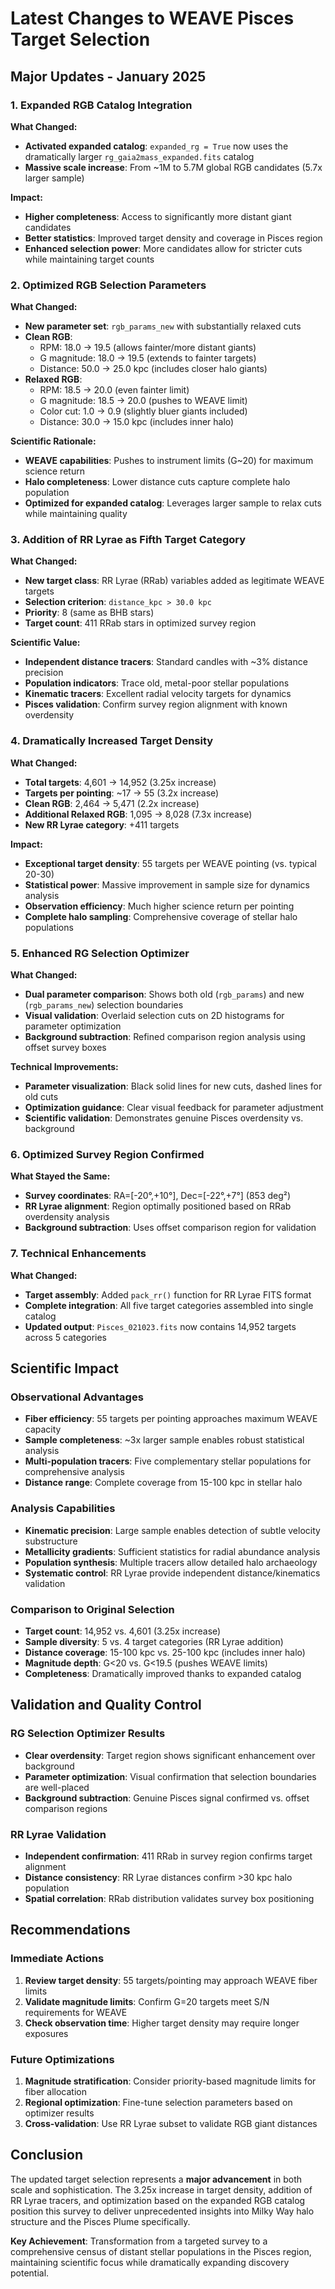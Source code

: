 # Latest Changes to WEAVE Pisces Target Selection

## Major Updates - January 2025

### 1. Expanded RGB Catalog Integration

**What Changed:**
- **Activated expanded catalog**: `expanded_rg = True` now uses the dramatically larger `rg_gaia2mass_expanded.fits` catalog
- **Massive scale increase**: From ~1M to 5.7M global RGB candidates (5.7x larger sample)

**Impact:**
- **Higher completeness**: Access to significantly more distant giant candidates
- **Better statistics**: Improved target density and coverage in Pisces region
- **Enhanced selection power**: More candidates allow for stricter cuts while maintaining target counts

### 2. Optimized RGB Selection Parameters

**What Changed:**
- **New parameter set**: `rgb_params_new` with substantially relaxed cuts
- **Clean RGB**: 
  - RPM: 18.0 → 19.5 (allows fainter/more distant giants)
  - G magnitude: 18.0 → 19.5 (extends to fainter targets)
  - Distance: 50.0 → 25.0 kpc (includes closer halo giants)
- **Relaxed RGB**: 
  - RPM: 18.5 → 20.0 (even fainter limit)
  - G magnitude: 18.5 → 20.0 (pushes to WEAVE limit)
  - Color cut: 1.0 → 0.9 (slightly bluer giants included)
  - Distance: 30.0 → 15.0 kpc (includes inner halo)

**Scientific Rationale:**
- **WEAVE capabilities**: Pushes to instrument limits (G~20) for maximum science return
- **Halo completeness**: Lower distance cuts capture complete halo population
- **Optimized for expanded catalog**: Leverages larger sample to relax cuts while maintaining quality

### 3. Addition of RR Lyrae as Fifth Target Category

**What Changed:**
- **New target class**: RR Lyrae (RRab) variables added as legitimate WEAVE targets
- **Selection criterion**: `distance_kpc > 30.0 kpc` 
- **Priority**: 8 (same as BHB stars)
- **Target count**: 411 RRab stars in optimized survey region

**Scientific Value:**
- **Independent distance tracers**: Standard candles with ~3% distance precision
- **Population indicators**: Trace old, metal-poor stellar populations
- **Kinematic tracers**: Excellent radial velocity targets for dynamics
- **Pisces validation**: Confirm survey region alignment with known overdensity

### 4. Dramatically Increased Target Density

**What Changed:**
- **Total targets**: 4,601 → 14,952 (3.25x increase)
- **Targets per pointing**: ~17 → 55 (3.2x increase)
- **Clean RGB**: 2,464 → 5,471 (2.2x increase)
- **Additional Relaxed RGB**: 1,095 → 8,028 (7.3x increase)
- **New RR Lyrae category**: +411 targets

**Impact:**
- **Exceptional target density**: 55 targets per WEAVE pointing (vs. typical 20-30)
- **Statistical power**: Massive improvement in sample size for dynamics analysis
- **Observation efficiency**: Much higher science return per pointing
- **Complete halo sampling**: Comprehensive coverage of stellar halo populations

### 5. Enhanced RG Selection Optimizer

**What Changed:**
- **Dual parameter comparison**: Shows both old (`rgb_params`) and new (`rgb_params_new`) selection boundaries
- **Visual validation**: Overlaid selection cuts on 2D histograms for parameter optimization
- **Background subtraction**: Refined comparison region analysis using offset survey boxes

**Technical Improvements:**
- **Parameter visualization**: Black solid lines for new cuts, dashed lines for old cuts
- **Optimization guidance**: Clear visual feedback for parameter adjustment
- **Scientific validation**: Demonstrates genuine Pisces overdensity vs. background

### 6. Optimized Survey Region Confirmed

**What Stayed the Same:**
- **Survey coordinates**: RA=[-20°,+10°], Dec=[-22°,+7°] (853 deg²)
- **RR Lyrae alignment**: Region optimally positioned based on RRab overdensity analysis
- **Background subtraction**: Uses offset comparison region for validation

### 7. Technical Enhancements

**What Changed:**
- **Target assembly**: Added `pack_rr()` function for RR Lyrae FITS format
- **Complete integration**: All five target categories assembled into single catalog
- **Updated output**: `Pisces_021023.fits` now contains 14,952 targets across 5 categories

## Scientific Impact

### Observational Advantages
- **Fiber efficiency**: 55 targets per pointing approaches maximum WEAVE capacity
- **Sample completeness**: ~3x larger sample enables robust statistical analysis
- **Multi-population tracers**: Five complementary stellar populations for comprehensive analysis
- **Distance range**: Complete coverage from 15-100 kpc in stellar halo

### Analysis Capabilities  
- **Kinematic precision**: Large sample enables detection of subtle velocity substructure
- **Metallicity gradients**: Sufficient statistics for radial abundance analysis
- **Population synthesis**: Multiple tracers allow detailed halo archaeology
- **Systematic control**: RR Lyrae provide independent distance/kinematics validation

### Comparison to Original Selection
- **Target count**: 14,952 vs. 4,601 (3.25x increase)
- **Sample diversity**: 5 vs. 4 target categories (RR Lyrae addition)
- **Distance coverage**: 15-100 kpc vs. 25-100 kpc (includes inner halo)
- **Magnitude depth**: G<20 vs. G<19.5 (pushes WEAVE limits)
- **Completeness**: Dramatically improved thanks to expanded catalog

## Validation and Quality Control

### RG Selection Optimizer Results
- **Clear overdensity**: Target region shows significant enhancement over background
- **Parameter optimization**: Visual confirmation that selection boundaries are well-placed
- **Background subtraction**: Genuine Pisces signal confirmed vs. offset comparison regions

### RR Lyrae Validation
- **Independent confirmation**: 411 RRab in survey region confirms target alignment
- **Distance consistency**: RR Lyrae distances confirm >30 kpc halo population
- **Spatial correlation**: RRab distribution validates survey box positioning

## Recommendations

### Immediate Actions
1. **Review target density**: 55 targets/pointing may approach WEAVE fiber limits
2. **Validate magnitude limits**: Confirm G=20 targets meet S/N requirements for WEAVE
3. **Check observation time**: Higher target density may require longer exposures

### Future Optimizations
1. **Magnitude stratification**: Consider priority-based magnitude limits for fiber allocation
2. **Regional optimization**: Fine-tune selection parameters based on optimizer results
3. **Cross-validation**: Use RR Lyrae subset to validate RGB giant distances

## Conclusion

The updated target selection represents a **major advancement** in both scale and sophistication. The 3.25x increase in target density, addition of RR Lyrae tracers, and optimization based on the expanded RGB catalog position this survey to deliver unprecedented insights into Milky Way halo structure and the Pisces Plume specifically.

**Key Achievement**: Transformation from a targeted survey to a comprehensive census of distant stellar populations in the Pisces region, maintaining scientific focus while dramatically expanding discovery potential.